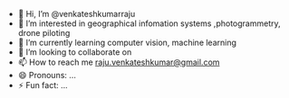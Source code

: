 - 👋 Hi, I’m @venkateshkumarraju
- 👀 I’m interested in  geographical infomation systems ,photogrammetry, drone piloting
- 🌱 I’m currently learning  computer vision, machine learning 
- 💞️ I’m looking to collaborate on 
- 📫 How to reach me  raju.venkateshkumar@gmail.com
- 😄 Pronouns: ...
- ⚡ Fun fact: ...

<!---
venkateshkumarraju/venkateshkumarraju is a ✨ special ✨ repository because its `README.md` (this file) appears on your GitHub profile.
You can click the Preview link to take a look at your changes.
--->
